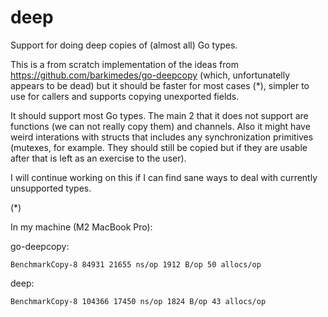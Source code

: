 # deep
Support for doing deep copies of (almost all) Go types.

This is a from scratch implementation of the ideas from https://github.com/barkimedes/go-deepcopy (which, unfortunatelly appears to be dead) but it should be faster for most cases (*), simpler to use for callers and supports copying unexported fields.

It should support most Go types. The main 2 that it does not support are functions (we can not really copy them) and channels. Also it might have weird interations with structs that includes any synchronization primitives (mutexes, for example. They should still be copied but if they are usable after that is left as an exercise to the user).

I will continue working on this if I can find sane ways to deal with currently unsupported types.

(*)

In my machine (M2 MacBook Pro):

go-deepcopy:

`BenchmarkCopy-8 84931 21655 ns/op 1912 B/op 50 allocs/op`

deep:

`BenchmarkCopy-8 104366 17450 ns/op 1824 B/op 43 allocs/op`
